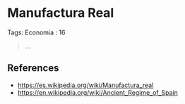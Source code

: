 # Manufactura Real

Tags: Economia
: 16

> …
> 

## References

- https://es.wikipedia.org/wiki/Manufactura_real
- https://en.wikipedia.org/wiki/Ancient_Regime_of_Spain